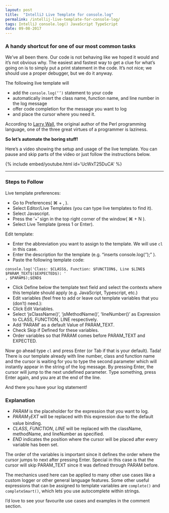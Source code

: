 ```yaml
---
layout: post
title:  "IntelliJ Live Template for console.log"
permalink: /intellij-live-template-for-console-log/
tags: IntelliJ console.log() JavaScript TypeScript
date: 09-08-2017
---
```


### A handy shortcut for one of our most common tasks

We’ve all been there. Our code is not behaving like we hoped it would and it’s not obvious why. The easiest and fastest way to get a clue for what’s going on is to simply put a print statement in the code. It’s not nice; we should use a proper debugger, but we do it anyway.

The following live template will
* add the `console.log(‘’)` statement to your code
* automatically insert the class name, function name, and line number in the log message
* offer code completion for the message you want to log
* and place the cursor where you need it.

According to [Larry Wall](http://threevirtues.com/), the original author of the Perl programming language, one of the three great virtues of a programmer is laziness.

**So let’s automate the boring stuff!**

Here’s a video showing the setup and usage of the live template. You can pause and skip parts of the video or just follow the instructions below.

{% include embed/youtube.html id='UcWxT25DuCA' %}


---

### Steps to Follow
Live template preferences:

* Go to Preferences( ⌘ + , ).
* Select Editor/Live Templates (you can type live templates to find it).
* Select Javascript.
* Press the ‘+’ sign in the top right corner of the window( ⌘ + N ).
* Select Live Template (press 1 or Enter).

Edit template:
* Enter the abbreviation you want to assign to the template. We will use `cl` in this case.
* Enter the description for the template (e.g. “inserts console.log(‘’);” ).
* Paste the following template code:

```
console.log('Class: $CLASS$, Function: $FUNCTION$, Line $LINE$ $PARAM_TEXT$($EXPECTED$): '
, $PARAM$);$END$
```

* Click Define below the template text field and select the contexts where this template should apply (e.g. JavaScript, Typescript, etc.)
* Edit variables (feel free to add or leave out template variables that you (don’t) need.):
* Click Edit Variables.
* Select ‘jsClassName()’, ‘jsMethodName()’, ‘lineNumber()’ as Expression to CLASS, FUNCTION, LINE respectively.
* Add ‘PARAM’ as a default Value of PARAM_TEXT.
* Check Skip if Defined for these variables.
* Order variables so that PARAM comes before PARAM_TEXT and EXPECTED.

Now go ahead type `cl` and press Enter (or Tab if that is your default). Tada! There is our template already with line number, class and function name and the cursor is waiting for you to type the second parameter which will instantly appear in the string of the log message. By pressing Enter, the cursor will jump to the next undefined parameter. Type something, press Enter again, and you are at the end of the line.

And there you have your log statement!

### Explanation
* $PARAM$ is the placeholder for the expression that you want to log.
* $PARAM_TEXT$ will be replaced with this expression due to the default value binding.
* $CLASS$, $FUNCTION$, $LINE$ will be replaced with the className, methodName, and lineNumber as specified.
* $END$ indicates the position where the cursor will be placed after every variable has been set.

The order of the variables is important since it defines the order where the cursor jumps to next after pressing Enter. Special in this case is that the cursor will skip PARAM_TEXT since it was defined through PARAM before.

The mechanics used here can be applied to many other use cases like a custom logger or other general language features. Some other useful expressions that can be assigned to template variables are `complete()` and `completeSmart()`, which lets you use autocomplete within strings.

I’d love to see your favourite use cases and examples in the comment section.
